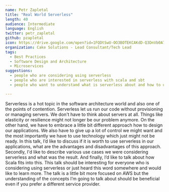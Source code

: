 ```yaml
---
name: Petr Zapletal
title: "Real World Serverless"
length: 40
audience: Intermediate
language: English
twitter: petr_zapletal
github: pzapletal
icon: https://drive.google.com/open?id=1FQDtSwU-OO3BOTEKCAKdD-Q3DnVb0A70
organization: Cake Solutions - Lead Consultant/Tech Lead
tags:
  - Best Practices
  - Software Design and Architecture
  - Microservices
suggestions:
  - people who are considering using serverless 
  - people who are interested in serverless with scala and sbt
  - people who want to understand what is serverless about and how to use it

---
```

Serverless is a hot topic in the software architecture world and also one of the points of contention. Serverless let us run our code without provisioning or managing servers. We don't have to think about servers at all. Things like elasticity or resilience might not longer be our problem anymore. On the other hand, we have to embrace a little bit different approach how to design our applications. We also have to give up a lot of control we might want and the most importantly we have to use technology which just might not be ready. In this talk, I’d like to discuss if it is worth to use serverless in our applications, what are the advantages and disadvantages of this approach. Secondly, I'd like to describe various use cases we were considering serverless and what was the result. And finally, I’d like to talk about how Scala fits into this. This talk should be interesting for everyone who is considering using serverless or just heard this word somewhere and would like to learn more. The talk is a little bit more focused on AWS but the understanding of the concepts I’m going to talk about should be beneficial even if you prefer a different service provider.
